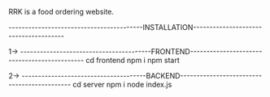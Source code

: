 RRK is a food ordering website.


-----------------------------------------INSTALLATION--------------------------------------




1->
----------------------------------------FRONTEND---------------------------------------------
cd frontend
npm i
npm start






2->
--------------------------------------BACKEND--------------------------------------------
cd server
npm i
node index.js
